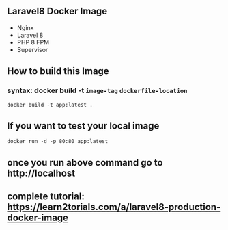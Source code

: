 ## Laravel8 Docker Image
- Nginx
- Laravel 8
- PHP 8 FPM
- Supervisor

## How to build this Image
### syntax: docker build -t `image-tag` `dockerfile-location`
```
docker build -t app:latest .
```

## If you want to test your local image
```
docker run -d -p 80:80 app:latest
```

## once you run above command go to http://localhost

## complete tutorial: https://learn2torials.com/a/laravel8-production-docker-image
